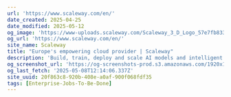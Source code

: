 ```yaml
---
url: 'https://www.scaleway.com/en/'
date_created: 2025-04-25
date_modified: 2025-05-12
og_image: 'https://www-uploads.scaleway.com/Scaleway_3_D_Logo_57e7fb833f.png'
og_url: 'https://www.scaleway.com/en/'
site_name: Scaleway
title: "Europe's empowering cloud provider | Scaleway"
description: 'Build, train, deploy and scale AI models and intelligent applications on a resilient and sustainable cloud ecosystem.'
og_screenshot_url: 'https://og-screenshots-prod.s3.amazonaws.com/1920x1080/80/false/c6208061de97165f98c65cc583711400d7a96a4eae61b52b46ad0fd00887780b.jpeg'
og_last_fetch: '2025-05-08T12:14:06.337Z'
site_uuid: 20f863c8-920b-408e-a0af-900f068fdf35
tags: [Enterprise-Jobs-To-Be-Done]
---
```


